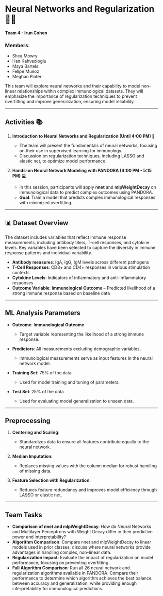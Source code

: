 # Neural Networks and Regularization 🧠🔗
**Team 4 - Irun Cohen**

### Members:
- Shea Mowry
- Han Kahvecioglu
- Maya Bartels
- Felipe Munoz
- Meghan Pinter

This team will explore neural networks and their capability to model non-linear relationships within complex immunological datasets. They will emphasize the importance of regularization techniques to prevent overfitting and improve generalization, ensuring model reliability.

---

## Activities 📚

1. **Introduction to Neural Networks and Regularization (Until 4:00 PM) 🧠**
   - The team will present the fundamentals of neural networks, focusing on their use in supervised learning for immunology.
   - Discussion on regularization techniques, including LASSO and elastic net, to optimize model performance.

2. **Hands-on Neural Network Modeling with PANDORA (4:00 PM - 5:15 PM) 💻**
   - In this session, participants will apply **nnet** and **mlpWeightDecay** on immunological data to predict complex outcomes using PANDORA.
   - **Goal**: Train a model that predicts complex immunological responses with minimized overfitting.

---

## 📊 Dataset Overview

The dataset includes variables that reflect immune response measurements, including antibody titers, T-cell responses, and cytokine levels. Key variables have been selected to capture the diversity in immune response patterns and individual variability.

- **Antibody measures**: IgA, IgG, IgM levels across different pathogens
- **T-Cell Responses**: CD8+ and CD4+ responses in various stimulation contexts
- **Cytokine Levels**: Indicators of inflammatory and anti-inflammatory responses
- **Outcome Variable**: **Immunological Outcome** – Predicted likelihood of a strong immune response based on baseline data

---

## ML Analysis Parameters

- **Outcome**: **Immunological Outcome**
   - Target variable representing the likelihood of a strong immune response.
   
- **Predictors**: All measurements excluding demographic variables.
   - Immunological measurements serve as input features in the neural network model.

- **Training Set**: 75% of the data
   - Used for model training and tuning of parameters.

- **Test Set**: 25% of the data
   - Used for evaluating model generalization to unseen data.

---

## Preprocessing

1. **Centering and Scaling**:
   - Standardizes data to ensure all features contribute equally to the neural network.

2. **Median Imputation**:
   - Replaces missing values with the column median for robust handling of missing data.

3. **Feature Selection with Regularization**:
   - Reduces feature redundancy and improves model efficiency through LASSO or elastic net.

---

## Team Tasks

- **Comparison of nnet and mlpWeightDecay**: How do Neural Networks and Multilayer Perceptrons with Weight Decay differ in their predictive power and interpretability?
- **Algorithm Comparison**: Compare nnet and mlpWeightDecay to linear models used in prior classes; discuss where neural networks provide advantages in handling complex, non-linear data.
- **Regularization Impact**: Evaluate the impact of regularization on model performance, focusing on preventing overfitting.
- **Full Algorithm Comparison**: Run all 26 neural network and regularization algorithms available in PANDORA. Compare their performance to determine which algorithm achieves the best balance between accuracy and generalization, while providing enough interpretability for immunological predictions.
